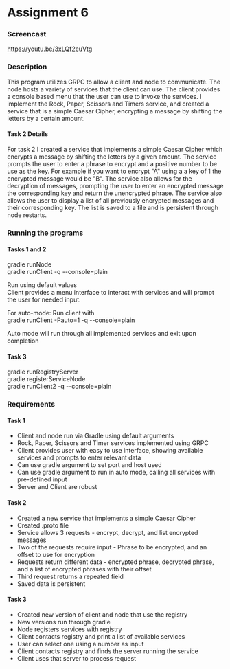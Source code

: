 # Assignment 6

### Screencast
https://youtu.be/3xLQf2euVtg

### Description
This program utilizes GRPC to allow a client and node to communicate. The node hosts a variety of services that the client can use. The client provides a console based menu that the user can use to invoke the services. I implement the Rock, Paper, Scissors and Timers service, and created a service that is a simple Caesar Cipher, encrypting a message by shifting the letters by a certain amount.

#### Task 2 Details
For task 2 I created a service that implements a simple Caesar Cipher which encrypts a message by shifting the letters by a given amount. The service prompts the user to enter a phrase to encrypt and a positive number to be use as the key. For example if you want to encrypt "A" using a a key of 1 the encrypted message would be "B". The service also allows for the decryption of messages, prompting the user to enter an encrypted message the corresponding key and return the unencrypted phrase. The service also allows the user to display a list of all previously encrypted messages and their corresponding key. The list is saved to a file and is persistent through node restarts. 

### Running the programs

#### Tasks 1 and 2
gradle runNode  
gradle runClient -q --console=plain  

Run using default values  
Client provides a menu interface to interact with services and will prompt the user for needed input.  

For auto-mode: Run client with  
gradle runClient -Pauto=1 -q --console=plain  

Auto mode will run through all implemented services and exit upon completion

#### Task 3
gradle runRegistryServer  
gradle registerServiceNode  
gradle runClient2 -q --console=plain  

### Requirements
#### Task 1
- Client and node run via Gradle using default arguments
- Rock, Paper, Scissors and Timer services implemented using GRPC
- Client provides user with easy to use interface, showing available services and prompts to enter relevant data 
- Can use gradle argument to set port and host used
- Can use gradle argument to run in auto mode, calling all services with pre-defined input
- Server and Client are robust
#### Task 2
- Created a new service that implements a simple Caesar Cipher
- Created .proto file 
- Service allows 3 requests - encrypt, decrypt, and list encrypted messages
- Two of the requests require input - Phrase to be encrypted, and an offset to use for encryption
- Requests return different data - encrypted phrase, decrypted phrase, and a list of encrypted phrases with their offset
- Third request returns a repeated field
- Saved data is persistent
#### Task 3
- Created new version of client and node that use the registry
- New versions run through gradle
- Node registers services with registry
- Client contacts registry and print a list of available services
- User can select one using a number as input
- Client contacts registry and finds the server running the service
- Client uses that server to process request
    
